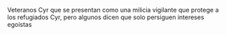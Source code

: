 Veteranos Cyr que se presentan como una milicia vigilante que protege a los refugiados Cyr, pero algunos dicen que solo persiguen intereses egoístas